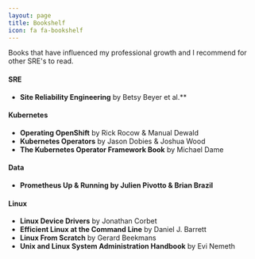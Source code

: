 ```yaml
---
layout: page
title: Bookshelf
icon: fa fa-bookshelf
---
```


Books that have influenced my professional growth and I recommend for other SRE's to read.

#### SRE
* **Site Reliability Engineering** by Betsy Beyer et al.**

#### Kubernetes
* **Operating OpenShift** by Rick Rocow & Manual Dewald
* **Kubernetes Operators** by Jason Dobies & Joshua Wood
* **The Kubernetes Operator Framework Book** by Michael Dame

#### Data
* **Prometheus Up & Running by Julien Pivotto & Brian Brazil**

#### Linux
* **Linux Device Drivers** by Jonathan Corbet
* **Efficient Linux at the Command Line** by Daniel J. Barrett
* **Linux From Scratch** by Gerard Beekmans
* **Unix and Linux System Administration Handbook** by Evi Nemeth
